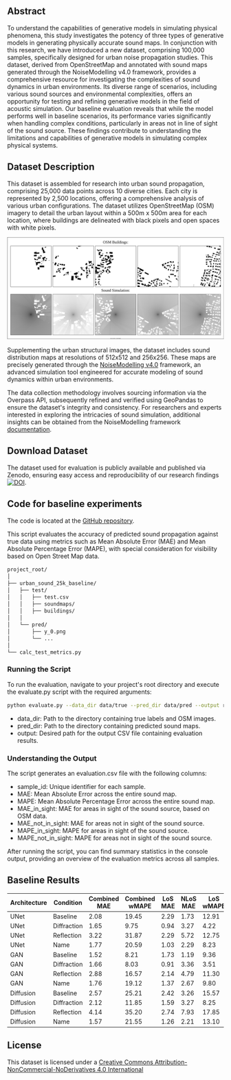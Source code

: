 ## Abstract

To understand the capabilities of generative models in simulating physical phenomena, this study investigates the potency of three types of generative models in generating physically accurate sound maps. In conjunction with this research, we have introduced a new dataset, comprising 100,000 samples, specifically designed for urban noise propagation studies. This dataset, derived from OpenStreetMap and annotated with sound maps generated through the NoiseModelling v4.0 framework, provides a comprehensive resource for investigating the complexities of sound dynamics in urban environments. Its diverse range of scenarios, including various sound sources and environmental complexities, offers an opportunity for testing and refining generative models in the field of acoustic simulation. Our baseline evaluation reveals that while the model performs well in baseline scenarios, its performance varies significantly when handling complex conditions, particularly in areas not in line of sight of the sound source. These findings contribute to understanding the limitations and capabilities of generative models in simulating complex physical systems.

## Dataset Description

This dataset is assembled for research into urban sound propagation, comprising 25,000 data points across 10 diverse cities. Each city is represented by 2,500 locations, offering a comprehensive analysis of various urban configurations. The dataset utilizes OpenStreetMap (OSM) imagery to detail the urban layout within a 500m x 500m area for each location, where buildings are delineated with black pixels and open spaces with white pixels.

![alt text](figures/sample_overview.drawio.svg "Title")


Supplementing the urban structural images, the dataset includes sound distribution maps at resolutions of 512x512 and 256x256. These maps are precisely generated through the [NoiseModelling v4.0](https://github.com/Universite-Gustave-Eiffel/NoiseModelling) framework, an advanced simulation tool engineered for accurate modeling of sound dynamics within urban environments.

The data collection methodology involves sourcing information via the Overpass API, subsequently refined and verified using GeoPandas to ensure the dataset's integrity and consistency. For researchers and experts interested in exploring the intricacies of sound simulation, additional insights can be obtained from the NoiseModelling framework [documentation](https://noisemodelling.readthedocs.io/en/latest/).

## Download Dataset

The dataset used for evaluation is publicly available and published via Zenodo, ensuring easy access and reproducibility of our research findings [![DOI](https://zenodo.org/badge/DOI/10.5281/zenodo.10609793.svg)](https://doi.org/10.5281/zenodo.10609793).

## Code for baseline experiments
The code is located at the [GitHub repository](https://github.com/urban-sound-data/urban-sound-data).

This script evaluates the accuracy of predicted sound propagation against true data using metrics such as Mean Absolute Error (MAE) and Mean Absolute Percentage Error (MAPE), with special consideration for visibility based on Open Street Map data.

```
project_root/
│
├── urban_sound_25k_baseline/
│   ├── test/
│   │   ├── test.csv
│   │   ├── soundmaps/
│   │   ├── buildings/
│   │
│   └── pred/
│       ├── y_0.png
│       └── ...
│
└── calc_test_metrics.py
```
### Running the Script

To run the evaluation, navigate to your project's root directory and execute the evaluate.py script with the required arguments:

```bash
python evaluate.py --data_dir data/true --pred_dir data/pred --output results/evaluation.csv
```
- data_dir: Path to the directory containing true labels and OSM images.
- pred_dir: Path to the directory containing predicted sound maps.
- output: Desired path for the output CSV file containing evaluation results.

### Understanding the Output

The script generates an evaluation.csv file with the following columns:

- sample_id: Unique identifier for each sample.
- MAE: Mean Absolute Error across the entire sound map.
- MAPE: Mean Absolute Percentage Error across the entire sound map.
- MAE_in_sight: MAE for areas in sight of the sound source, based on OSM data.
- MAE_not_in_sight: MAE for areas not in sight of the sound source.
- MAPE_in_sight: MAPE for areas in sight of the sound source.
- MAPE_not_in_sight: MAPE for areas not in sight of the sound source.

After running the script, you can find summary statistics in the console output, providing an overview of the evaluation metrics across all samples.

## Baseline Results


| Architecture | Condition   | Combined MAE | Combined wMAPE | LoS MAE | NLoS MAE | LoS wMAPE | NLoS wMAPE |
|--------------|-------------|--------------|----------------|---------|----------|-----------|------------|
| UNet         | Baseline    | 2.08         | 19.45          | 2.29    | 1.73     | 12.91     | 37.57      |
| UNet         | Diffraction | 1.65         | 9.75           | 0.94    | 3.27     | 4.22      | 22.36      |
| UNet         | Reflection  | 3.22         | 31.87          | 2.29    | 5.72     | 12.75     | 80.46      |
| UNet         | Name        | 1.77         | 20.59          | 1.03    | 2.29     | 8.23      | 38.13      |
| GAN          | Baseline    | 1.52         | 8.21           | 1.73    | 1.19     | 9.36      | 6.75       |
| GAN          | Diffraction | 1.66         | 8.03           | 0.91    | 3.36     | 3.51      | 18.06      |
| GAN          | Reflection  | 2.88         | 16.57          | 2.14    | 4.79     | 11.30     | 30.67      |
| GAN          | Name        | 1.76         | 19.12          | 1.37    | 2.67     | 9.80      | 40.68      |
| Diffusion    | Baseline    | 2.57         | 25.21          | 2.42    | 3.26     | 15.57     | 51.08      |
| Diffusion    | Diffraction | 2.12         | 11.85          | 1.59    | 3.27     | 8.25      | 20.30      |
| Diffusion    | Reflection  | 4.14         | 35.20          | 2.74    | 7.93     | 17.85     | 80.38      |
| Diffusion    | Name        | 1.57         | 21.55          | 1.26    | 2.21     | 13.10     | 40.57      |





## License
This dataset is licensed under a [Creative Commons Attribution-NonCommercial-NoDerivatives 4.0 International](https://creativecommons.org/licenses/by-nc-nd/4.0/)
